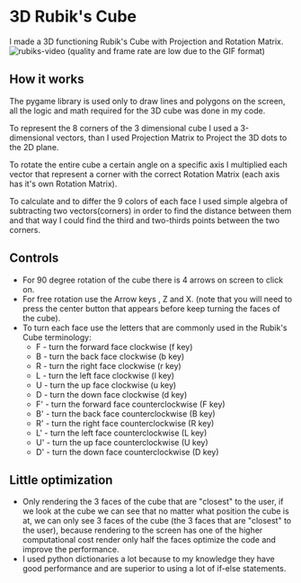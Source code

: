 # 3D Rubik's Cube
I made a 3D functioning Rubik's Cube with Projection and Rotation Matrix.
![rubiks-video](example.gif)
(quality and frame rate are low due to the GIF format)
## How it works
The pygame library is used only to draw lines and polygons on the screen, all the logic and math required for the 3D cube was done in my code.

To represent the 8 corners of the 3 dimensional cube I used a 3-dimensional vectors, than I used Projection Matrix to Project the 3D dots to the 2D plane.

To rotate the entire cube a certain angle on a specific axis I multiplied each vector that represent a corner with the correct Rotation Matrix (each axis has it's own Rotation Matrix). 

To calculate and to differ the 9 colors of each face I used simple algebra of subtracting two vectors(corners) in order to find the distance between them and that way I could find the third and two-thirds points between the two corners.

## Controls 
* For 90 degree rotation of the cube there is 4 arrows on screen to click on.
* For free rotation use the Arrow keys , Z and X. (note that you will need to press the center button that appears before keep turning the faces of the cube).
* To turn each face use the letters that are commonly used in the Rubik's Cube terminology:
  * F - turn the forward face clockwise (f key)
  * B - turn the back face clockwise (b key)
  * R - turn the right face clockwise (r key)
  * L - turn the left face clockwise (l key)
  * U - turn the up face clockwise (u key)
  * D - turn the down face clockwise (d key)
  * F' - turn the forward face counterclockwise (F key)
  * B' - turn the back face counterclockwise (B key)
  * R' - turn the right face counterclockwise (R key)
  * L' - turn the left face counterclockwise (L key)
  * U' - turn the up face counterclockwise (U key)
  * D' - turn the down face counterclockwise (D key)

## Little optimization
* Only rendering the 3 faces of the cube that are "closest" to the user, if we look at the cube we can see that no matter what position the cube is at, we can only see 3 faces of the cube (the 3 faces that are "closest" to the user), because rendering to the screen has one of the higher computational cost render only half the faces optimize the code and improve the performance.
* I used python dictionaries a lot because to my knowledge they have good performance and are superior to using a lot of if-else statements.

